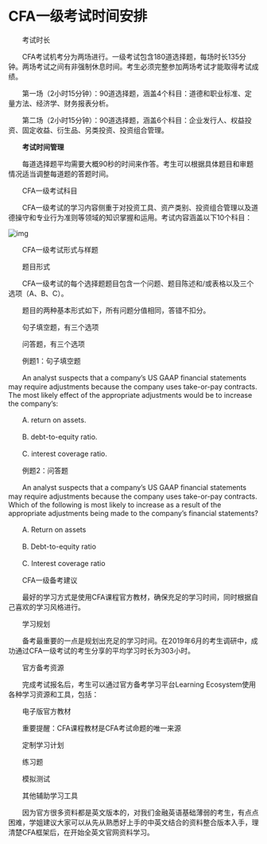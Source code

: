 # CFA一级考试时间安排

　　考试时长

　　CFA考试机考分为两场进行。一级考试包含180道选择题，每场时长135分钟。两场考试之间有非强制休息时间。考生必须完整参加两场考试才能取得考试成绩。

 

　　第一场（2小时15分钟）：90道选择题，涵盖4个科目：道德和职业标准、定量方法、经济学、财务报表分析。

 

　　第二场（2小时15分钟）：90道选择题，涵盖6个科目：企业发行人、权益投资、固定收益、衍生品、另类投资、投资组合管理。

 

　　**考试时间管理**

 

　　每道选择题平均需要大概90秒的时间来作答。考生可以根据具体题目和审题情况适当调整每道题的答题时间。

 

　　CFA一级考试科目

 

　　CFA一级考试的学习内容侧重于对投资工具、资产类别、投资组合管理以及道德操守和专业行为准则等领域的知识掌握和运用。考试内容涵盖以下10个科目：

![img](https://www.cfa.cn/uploads/221116/1-221116151642311.jpg)

 

　　CFA一级考试形式与样题

 

　　题目形式

 

　　CFA一级考试的每个选择题题目包含一个问题、题目陈述和/或表格以及三个选项（A、B、C）。

 

　　题目的两种基本形式如下，所有问题分值相同，答错不扣分。

 

　　句子填空题，有三个选项

 

　　问答题，有三个选项

 

　　例题1：句子填空题

 

　　An analyst suspects that a company’s US GAAP financial statements may require adjustments because the company uses take-or-pay contracts. The most likely effect of the appropriate adjustments would be to increase the company’s:

 

　　A. return on assets.

 

　　B. debt-to-equity ratio.

 

　　C. interest coverage ratio.

 

　　例题2：问答题

 

　　An analyst suspects that a company’s US GAAP financial statements may require adjustments because the company uses take-or-pay contracts. Which of the following is most likely to increase as a result of the appropriate adjustments being made to the company’s financial statements?

 

　　A. Return on assets

 

　　B. Debt-to-equity ratio

 

　　C. Interest coverage ratio

 

　　CFA一级备考建议

 

　　最好的学习方式是使用CFA课程官方教材，确保充足的学习时间，同时根据自己喜欢的学习风格进行。

 

　　学习规划

 

　　备考最重要的一点是规划出充足的学习时间。在2019年6月的考生调研中，成功通过CFA一级考试的考生分享的平均学习时长为303小时。

 

　　官方备考资源

 

　　完成考试报名后，考生可以通过官方备考学习平台Learning Ecosystem使用各种学习资源和工具，包括：

 

　　电子版官方教材

　　重要提醒：CFA课程教材是CFA考试命题的唯一来源

　　定制学习计划

　　练习题

　　模拟测试

　　其他辅助学习工具

 

　　因为官方很多资料都是英文版本的，对我们金融英语基础薄弱的考生，有点点困难，学姐建议大家可以从先从熟悉好上手的中英文结合的资料整合版本入手，理清楚CFA框架后，在开始全英文官网资料学习。